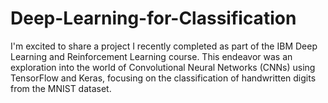 # Deep-Learning-for-Classification
I'm excited to share a project I recently completed as part of the IBM Deep Learning and Reinforcement Learning course. This endeavor was an exploration into the world of Convolutional Neural Networks (CNNs) using TensorFlow and Keras, focusing on the classification of handwritten digits from the MNIST dataset.
